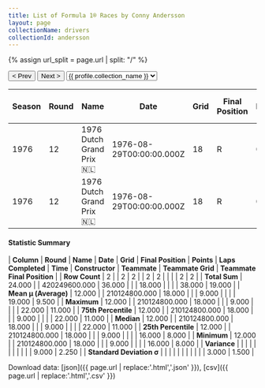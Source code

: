 ```yaml
---
title: List of Formula 1® Races by Conny Andersson
layout: page
collectionName: drivers
collectionId: andersson
---
```


{% assign url_split = page.url | split: "/" %}
<div id="collection-navigation">
<button onclick="selector.options[selector.selectedIndex-1].value && (window.location = selector.options[selector.selectedIndex-1].value);">&lt; Prev</button>
<button onclick="selector.options[selector.selectedIndex+1].value && (window.location = selector.options[selector.selectedIndex+1].value);">Next &gt;</button>
<select id="selector" onchange="this.options[this.selectedIndex].value && (window.location = this.options[this.selectedIndex].value);">
  {% for collectionId in site.data[page.collectionName].refs %}
    {% if collectionId == page.collectionId %}
      {% assign selected = "selected" %}
    {% else %}
      {% assign selected = "" %}
    {% endif %}
    {% assign profile = site.data[page.collectionName][collectionId].profile %}
    <option value="/f1/{{ page.collectionName }}/{{ collectionId }}/{{ url_split[4] }}" {{ selected }}>{{ profile.collection_name }}</option>
  {% endfor %}
</select>
</div>

| Season | Round | Name | Date | Grid | Final Position | Points | Laps Completed | Time | Constructor | Teammate | Teammate Grid | Teammate Final Position |
|--|--|--|--|--|--|--|--|--|--|--|--|--|
| 1976 | 12 | 1976 Dutch Grand Prix 🇳🇱 | 1976-08-29T00:00:00.000Z | 18 | R | 0.0 | 9 |   | Surtees 🇬🇧 | [Alan Jones 🇦🇺](/f1/drivers/jones) | 16 | 8 |
| 1976 | 12 | 1976 Dutch Grand Prix 🇳🇱 | 1976-08-29T00:00:00.000Z | 18 | R | 0.0 | 9 |   | Surtees 🇬🇧 | [Henri Pescarolo 🇫🇷](/f1/drivers/pescarolo) | 22 | 11 |

#### Statistic Summary

| **Column** | **Round** | **Name** | **Date** | **Grid** | **Final Position** | **Points** | **Laps Completed** | **Time** | **Constructor** | **Teammate** | **Teammate Grid** | **Teammate Final Position** |
| **Row Count** | 2 |  | 2 | 2 |  | 2 | 2 |  |  |  | 2 | 2 |
| **Total Sum** | 24.000 |  | 420249600.000 | 36.000 |  |  | 18.000 |  |  |  | 38.000 | 19.000 |
| **Mean μ (Average)** | 12.000 |  | 210124800.000 | 18.000 |  |  | 9.000 |  |  |  | 19.000 | 9.500 |
| **Maximum** | 12.000 |  | 210124800.000 | 18.000 |  |  | 9.000 |  |  |  | 22.000 | 11.000 |
| **75th Percentile** | 12.000 |  | 210124800.000 | 18.000 |  |  | 9.000 |  |  |  | 22.000 | 11.000 |
| **Median** | 12.000 |  | 210124800.000 | 18.000 |  |  | 9.000 |  |  |  | 22.000 | 11.000 |
| **25th Percentile** | 12.000 |  | 210124800.000 | 18.000 |  |  | 9.000 |  |  |  | 16.000 | 8.000 |
| **Minimum** | 12.000 |  | 210124800.000 | 18.000 |  |  | 9.000 |  |  |  | 16.000 | 8.000 |
| **Variance** |  |  |  |  |  |  |  |  |  |  | 9.000 | 2.250 |
| **Standard Deviation σ** |  |  |  |  |  |  |  |  |  |  | 3.000 | 1.500 |

Download data: [json]({{ page.url | replace:'.html','.json' }}), [csv]({{ page.url | replace:'.html','.csv' }})
